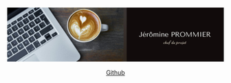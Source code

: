 ![Header](/images/header.jpg)

<p style="text-align: center;">
  <a href="https://github.com/PROMMIER-JEROMINE">Github</a>
</p>